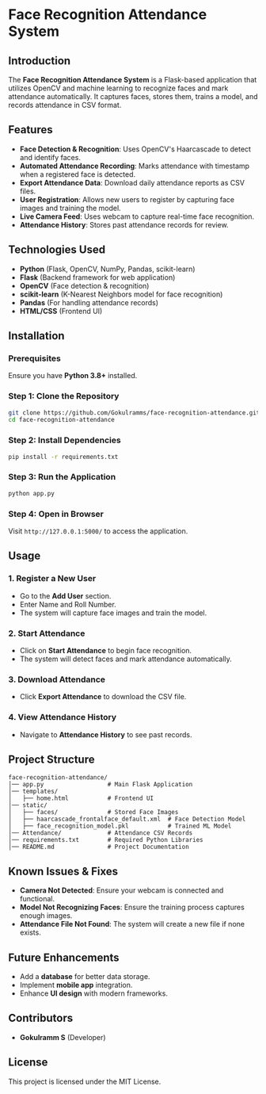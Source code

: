 # Face Recognition Attendance System

## Introduction
The **Face Recognition Attendance System** is a Flask-based application that utilizes OpenCV and machine learning to recognize faces and mark attendance automatically. It captures faces, stores them, trains a model, and records attendance in CSV format.

## Features
- **Face Detection & Recognition**: Uses OpenCV's Haarcascade to detect and identify faces.
- **Automated Attendance Recording**: Marks attendance with timestamp when a registered face is detected.
- **Export Attendance Data**: Download daily attendance reports as CSV files.
- **User Registration**: Allows new users to register by capturing face images and training the model.
- **Live Camera Feed**: Uses webcam to capture real-time face recognition.
- **Attendance History**: Stores past attendance records for review.

## Technologies Used
- **Python** (Flask, OpenCV, NumPy, Pandas, scikit-learn)
- **Flask** (Backend framework for web application)
- **OpenCV** (Face detection & recognition)
- **scikit-learn** (K-Nearest Neighbors model for face recognition)
- **Pandas** (For handling attendance records)
- **HTML/CSS** (Frontend UI)

## Installation

### Prerequisites
Ensure you have **Python 3.8+** installed.

### Step 1: Clone the Repository
```bash
git clone https://github.com/Gokulramms/face-recognition-attendance.git
cd face-recognition-attendance
```

### Step 2: Install Dependencies
```bash
pip install -r requirements.txt
```

### Step 3: Run the Application
```bash
python app.py
```

### Step 4: Open in Browser
Visit `http://127.0.0.1:5000/` to access the application.

## Usage

### 1. Register a New User
- Go to the **Add User** section.
- Enter Name and Roll Number.
- The system will capture face images and train the model.

### 2. Start Attendance
- Click on **Start Attendance** to begin face recognition.
- The system will detect faces and mark attendance automatically.

### 3. Download Attendance
- Click **Export Attendance** to download the CSV file.

### 4. View Attendance History
- Navigate to **Attendance History** to see past records.

## Project Structure
```
face-recognition-attendance/
│── app.py                  # Main Flask Application
│── templates/
│   ├── home.html           # Frontend UI
│── static/
│   ├── faces/              # Stored Face Images
│   ├── haarcascade_frontalface_default.xml  # Face Detection Model
│   ├── face_recognition_model.pkl           # Trained ML Model
│── Attendance/             # Attendance CSV Records
│── requirements.txt        # Required Python Libraries
│── README.md               # Project Documentation
```

## Known Issues & Fixes
- **Camera Not Detected**: Ensure your webcam is connected and functional.
- **Model Not Recognizing Faces**: Ensure the training process captures enough images.
- **Attendance File Not Found**: The system will create a new file if none exists.

## Future Enhancements
- Add a **database** for better data storage.
- Implement **mobile app** integration.
- Enhance **UI design** with modern frameworks.

## Contributors
- **Gokulramm S** (Developer)

## License
This project is licensed under the MIT License.

